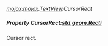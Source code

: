 _[mojox](../../modules/mojox/mojox-module.md):[mojox](../../modules/mojox/mojox-module.md).[TextView](../../modules/mojox/mojox-textview.md).CursorRect_
##### Property CursorRect:[std.geom.Recti](../../modules/std/std-geom-recti.md)
Cursor rect.
